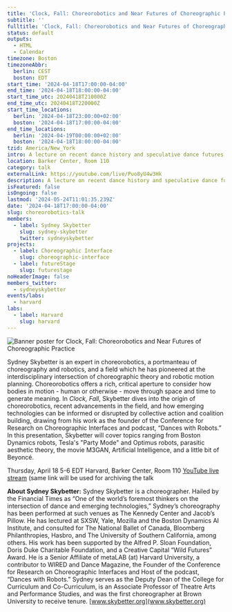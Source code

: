```yaml
---
title: 'Clock, Fall: Choreorobotics and Near Futures of Choreographic Practice'
subtitle: ''
fulltitle: 'Clock, Fall: Choreorobotics and Near Futures of Choreographic Practice'
status: default
outputs:
  - HTML
  - Calendar
timezone: Boston
timezoneAbbr:
  berlin: CEST
  boston: EDT
start_time: '2024-04-18T17:00:00-04:00'
end_time: '2024-04-18T18:00:00-04:00'
start_time_utc: 20240418T210000Z
end_time_utc: 20240418T220000Z
start_time_locations:
  berlin: '2024-04-18T23:00:00+02:00'
  boston: '2024-04-18T17:00:00-04:00'
end_time_locations:
  berlin: '2024-04-19T00:00:00+02:00'
  boston: '2024-04-18T18:00:00-04:00'
tzid: America/New_York
intro: A lecture on recent dance history and speculative dance futures as part of the Mahindra Humanities Center Theater and Performance Seminar.
location: Barker Center, Room 110
category: talk
externalLink: https://youtube.com/live/Puo8yU4w3Hk
description: A lecture on recent dance history and speculative dance futures as part of the Mahindra Humanities Center Theater and Performance Seminar.
isFeatured: false
isOngoing: false
lastmod: '2024-05-24T11:01:35.239Z'
date: '2024-04-18T17:00:00-04:00'
slug: choreorobotics-talk
members:
  - label: Sydney Skybetter
    slug: sydney-skybetter
    twitter: sydneyskybetter
projects:
  - label: Choreographic Interface
    slug: choreographic-interface
  - label: futureStage
    slug: futurestage
noHeaderImage: false
members_twitter:
  - sydneyskybetter
events/labs:
  - harvard
labs:
  - label: Harvard
    slug: harvard
---
```

![Banner poster for Clock, Fall: Choreorobotics and Near Futures of Choreographic Practice](https://res.cloudinary.com/dfffh0gkl/image/upload/v1710427544/Clock_Fall_Banner_8d2fb1c221.png)

Sydney Skybetter is an expert in choreorobotics, a portmanteau of choreography and robotics, and a field which he has pioneered at the interdisciplinary intersection of choreographic theory and robotic motion planning. Choreorobotics offers a rich, critical aperture to consider how bodies in motion - human or otherwise - move through space and time to generate meaning. In *Clock, Fall*, Skybetter dives into the origin of choreorobotics, recent advancements in the field, and how emerging technologies can be informed or disrupted by collective action and coalition building, drawing from his work as the founder of the Conference for Research on Choreographic Interfaces and podcast, “Dances with Robots.” In this presentation, Skybetter will cover topics ranging from Boston Dynamics robots, Tesla's "Party Mode" and Optimus robots, parasitic aesthetic theory, the movie M3GAN, Artificial Intelligence, and a little bit of Beyoncé.

Thursday, April 18 5-6 EDT
Harvard, Barker Center, Room 110
[YouTube live stream](https://youtube.com/live/Puo8yU4w3Hk) (same link will be used for archiving the talk

**About Sydney Skybetter:**
Sydney Skybetter is a choreographer. Hailed by the Financial Times as “One of the world’s foremost thinkers on the intersection of dance and emerging technologies,” Sydney’s choreography has been performed at such venues as The Kennedy Center and Jacob’s Pillow. He has lectured at SXSW, Yale, Mozilla and the Boston Dynamics AI Institute, and consulted for The National Ballet of Canada, Bloomberg Philanthropies, Hasbro, and The University of Southern California, among others. His work has been supported by the Alfred P. Sloan Foundation, Doris Duke Charitable Foundation, and a Creative Capital “Wild Futures” Award. He is a Senior Affiliate of metaLAB (at) Harvard University, a contributor to WIRED and Dance Magazine, the Founder of the Conference for Research on Choreographic Interfaces and Host of the podcast, “Dances with Robots.” Sydney serves as the Deputy Dean of the College for Curriculum and Co-Curriculum, is an Associate Professor of Theatre Arts and Performance Studies, and was the first choreographer at Brown University to receive tenure. [www.skybetter.org](www.skybetter.org)